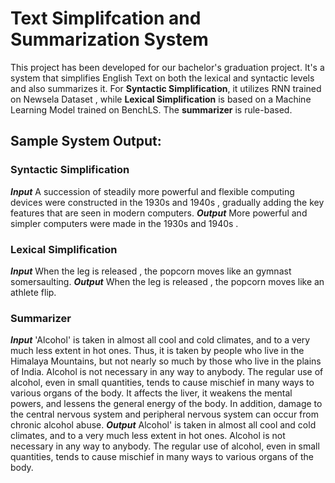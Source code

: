 # Text Simplifcation and Summarization System
This project has been developed for our bachelor's graduation project. 
It's a system that simplifies English Text on both the lexical and syntactic levels and also summarizes it.
For **Syntactic Simplification**, it utilizes RNN trained on Newsela Dataset , while **Lexical Simplification** is based on a Machine Learning Model trained on BenchLS. The **summarizer** is rule-based.

## Sample System Output: 

### Syntactic Simplification 
**_Input_** A succession of steadily more powerful and flexible computing devices were constructed in the 1930s and 1940s , gradually adding the key features that are seen in modern computers.
**_Output_** More powerful and simpler computers were made in the 1930s and 1940s .


### Lexical Simplification 
**_Input_** When the leg is released , the popcorn moves like an gymnast somersaulting.
**_Output_** When the leg is released , the popcorn moves like an athlete flip.



### Summarizer
**_Input_**  'Alcohol' is taken in almost all cool and cold climates, and to a very much less extent in hot ones. Thus, it is taken by people who live in the Himalaya Mountains, but not nearly so much by those who live in the plains of India. Alcohol is not necessary in any way to anybody. The regular use of alcohol, even in small quantities, tends to cause mischief in many ways to various organs of the body. It affects the liver, it weakens the mental powers, and lessens the general energy of the body. In addition, damage to the central nervous system and peripheral nervous system can occur from chronic alcohol abuse.
**_Output_** Alcohol' is taken in almost all cool and cold climates, and to a very much less extent in hot ones. Alcohol is not necessary in any way to anybody. The regular use of alcohol, even in small quantities, tends to cause mischief in many ways to various organs of the body.

